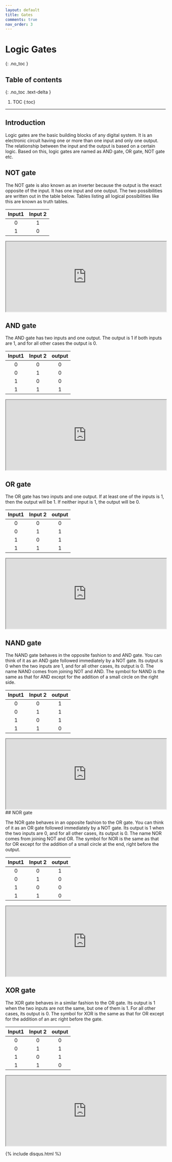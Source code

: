 ```yaml
---
layout: default
title: Gates
comments: true
nav_order: 3
---
```

# Logic Gates
{: .no_toc }


## Table of contents
{: .no_toc .text-delta }

1. TOC
{:toc}

---


## Introduction


Logic gates are the basic building blocks of any digital system. 
It is an electronic circuit having one or more than one input and only one output. The relationship between the input and the output is based on a certain logic. Based on this, logic gates are named as AND gate, OR gate, NOT gate etc.

## NOT gate

The NOT gate is also known as an inverter because the output is the exact opposite of the input. It has one input and one output. The two possibilities are written out in the table below. Tables listing all logical possibilities like this are known as truth tables.

| Input1       | Input 2      |
|:------------:|:------------:|
| 0            | 1            | 
| 1            | 0            | 


<iframe width="100%" height="220px" src="https://circuitverse.org/simulator/embed/738" id="projectPreview" scrolling="no" webkitAllowFullScreen mozAllowFullScreen allowFullScreen> </iframe>

## AND gate

The AND gate has two inputs and one output. The output is 1 if both inputs are 1, and for all other cases the output is 0.

| Input1       | Input 2      | output |
|:------------:|:------------:|:------:|
| 0            | 0            | 0      |
| 0            | 1            | 0      |
| 1            | 0            | 0      |
| 1            | 1            | 1      |

<iframe width="100%" height="220px" src="https://circuitverse.org/simulator/embed/734" id="projectPreview" scrolling="no" webkitAllowFullScreen mozAllowFullScreen allowFullScreen> </iframe>



## OR gate

The OR gate has two inputs and one output. If at least one of the inputs is 1, then the output will be 1. If neither input is 1, the output will be 0.

| Input1       | Input 2      | output |
|:------------:|:------------:|:------:|
| 0            | 0            | 0      |
| 0            | 1            | 1      |
| 1            | 0            | 1      |
| 1            | 1            | 1      |

<iframe width="100%" height="220px"  src="https://circuitverse.org/simulator/embed/737" id="projectPreview" scrolling="no" webkitAllowFullScreen mozAllowFullScreen allowFullScreen> </iframe>

## NAND gate

The NAND gate behaves in the opposite fashion to and AND gate. You can think of it as an AND gate followed immediately by a NOT gate. Its output is 0 when the two inputs are 1, and for all other cases, its output is 0. The name NAND comes from joining NOT and AND. The symbol for NAND is the same as that for AND except for the addition of a small circle on the right side.

| Input1       | Input 2      | output |
|:------------:|:------------:|:------:|
| 0            | 0            | 1      |
| 0            | 1            | 1      |
| 1            | 0            | 1      |
| 1            | 1            | 0      |

<iframe width="100%" height="220px" src="https://circuitverse.org/simulator/embed/741" id="projectPreview" scrolling="no" webkitAllowFullScreen mozAllowFullScreen allowFullScreen> </iframe>
## NOR gate

The NOR gate behaves in an opposite fashion to the OR gate. You can think of it as an OR gate followed immediately by a NOT gate. Its output is 1 when the two inputs are 0, and for all other cases, its output is 0. The name NOR comes from joining NOT and OR. The symbol for NOR is the same as that for OR except for the addition of a small circle at the end, right before the output.

| Input1       | Input 2      | output |
|:------------:|:------------:|:------:|
| 0            | 0            | 1      |
| 0            | 1            | 0      |
| 1            | 0            | 0      |
| 1            | 1            | 0      |

<iframe width="100%" height="220px" src="https://circuitverse.org/simulator/embed/742" id="projectPreview" scrolling="no" webkitAllowFullScreen mozAllowFullScreen allowFullScreen> </iframe>


## XOR gate

The XOR gate behaves in a similar fashion to the OR gate. Its output is 1 when the two inputs are not the same, but one of them is 1. For all other cases, its output is 0. The symbol for XOR is the same as that for OR except for the addition of an arc right before the gate.

| Input1       | Input 2      | output |
|:------------:|:------------:|:------:|
| 0            | 0            | 0      |
| 0            | 1            | 1      |
| 1            | 0            | 1      |
| 1            | 1            | 0      |

<iframe width="100%" height="220px" src="https://circuitverse.org/simulator/embed/740" id="projectPreview" scrolling="no" webkitAllowFullScreen mozAllowFullScreen allowFullScreen> </iframe>


{% include disqus.html %}
